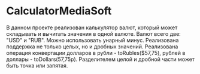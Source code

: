 # CalculatorMediaSoft
В данном проекте реализован калькулятор валют, который может складывать и вычитать значения в одной валюте. Валют всего две: "USD" и "RUB". Можно использовать унарный минус.
Реализована поддержка не только целых, но и дробных значений.
Реализована операция конвертации долларов в рубли - toRubles($57,75), рублей в доллары -
toDollars(57,75р). Разделителем целой и дробной части может быть точка или запятая.
